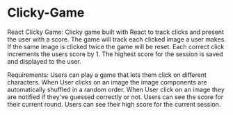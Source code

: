 # Clicky-Game

React Clicky Game:
Clicky game built with React to track clicks and present the user with a score. The game will track each clicked image a user makes. If the same image is clicked twice the game will be reset. Each correct click increments the users score by 1. The highest score for the session is saved and displayed to the user.

Requirements: 
Users can play a game that lets them click on different characters.
When User clicks on an image the image components are automatically shuffled in a random order.
When User click on an image they are notified if they've guessed correctly or not.
Users can see the score for their current round.
Users can see their high score for the current session.